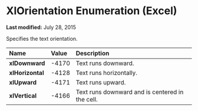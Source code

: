 
# XlOrientation Enumeration (Excel)

 **Last modified:** July 28, 2015

Specifies the text orientation.


|**Name**|**Value**|**Description**|
|:-----|:-----|:-----|
| **xlDownward**|-4170|Text runs downward.|
| **xlHorizontal**|-4128|Text runs horizontally.|
| **xlUpward**|-4171|Text runs upward.|
| **xlVertical**|-4166|Text runs downward and is centered in the cell.|
